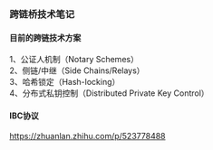 ### 跨链桥技术笔记  
#### 目前的跨链技术方案  
1、公证人机制（Notary Schemes）  
2、侧链/中继（Side Chains/Relays）  
3、哈希锁定（Hash-locking）  
4、分布式私钥控制（Distributed Private Key Control）  

#### IBC协议
https://zhuanlan.zhihu.com/p/523778488  

